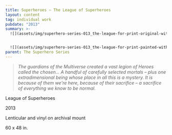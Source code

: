```yaml
---
title: Superheroes ~ The League of Superheroes
layout: content
tag: individual work
pubdate: "2013"
summary: >-
  ![](assets/img/superhero-series-013_the-league-for-print-original-with-text.jpg)


  ![](assets/img/superhero-series-013_the-league-for-print-painted-with-text.jpg)
parent: The Superhero Series
---
```

> *The guardians of the Multiverse created a vast legion of Heroes called the chosen... A handful of carefully selected mortals –  plus one extradimensional being whose place in all this is a mystery. It is because of them we're here, because of their sacrifice –  a sacrifice of everything we know to be normal.*



League of Superheroes

2013

Lenticular and vinyl on archival mount

60 x 48 in.